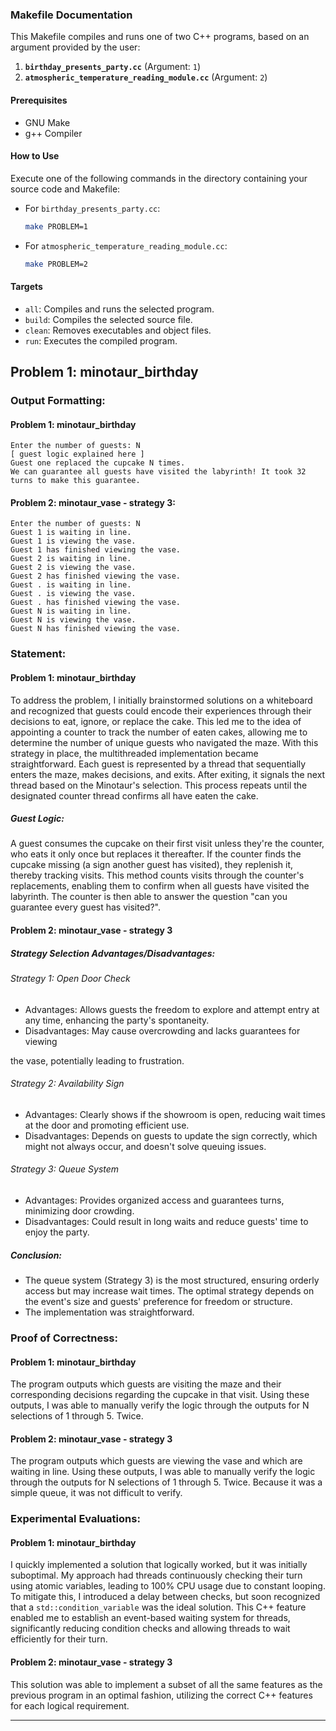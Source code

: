 ### Makefile Documentation

This Makefile compiles and runs one of two C++ programs, based on an argument provided by the user:

1. **`birthday_presents_party.cc`** (Argument: `1`)
2. **`atmospheric_temperature_reading_module.cc`** (Argument: `2`)

#### Prerequisites

- GNU Make
- g++ Compiler

#### How to Use

Execute one of the following commands in the directory containing your source code and Makefile:

- For `birthday_presents_party.cc`:
  ```sh
  make PROBLEM=1
  ```
- For `atmospheric_temperature_reading_module.cc`:
  ```sh
  make PROBLEM=2
  ```

#### Targets

- `all`: Compiles and runs the selected program.
- `build`: Compiles the selected source file.
- `clean`: Removes executables and object files.
- `run`: Executes the compiled program.

## Problem 1: minotaur_birthday

### Output Formatting:

#### Problem 1: minotaur_birthday

```
Enter the number of guests: N
[ guest logic explained here ]
Guest one replaced the cupcake N times.
We can guarantee all guests have visited the labyrinth! It took 32 turns to make this guarantee.
```

#### Problem 2: minotaur_vase - strategy 3:

```
Enter the number of guests: N
Guest 1 is waiting in line.
Guest 1 is viewing the vase.
Guest 1 has finished viewing the vase.
Guest 2 is waiting in line.
Guest 2 is viewing the vase.
Guest 2 has finished viewing the vase.
Guest . is waiting in line.
Guest . is viewing the vase.
Guest . has finished viewing the vase.
Guest N is waiting in line.
Guest N is viewing the vase.
Guest N has finished viewing the vase.
```

### Statement:

#### Problem 1: minotaur_birthday

To address the problem, I initially brainstormed solutions on a whiteboard and recognized that guests could encode their experiences through their decisions to eat, ignore, or replace the cake. This led me to the idea of appointing a counter to track the number of eaten cakes, allowing me to determine the number of unique guests who navigated the maze. With this strategy in place, the multithreaded implementation became straightforward. Each guest is represented by a thread that sequentially enters the maze, makes decisions, and exits. After exiting, it signals the next thread based on the Minotaur's selection. This process repeats until the designated counter thread confirms all have eaten the cake.

##### Guest Logic:

A guest consumes the cupcake on their first visit unless they're the counter, who eats it only once but replaces it thereafter. If the counter finds the cupcake missing (a sign another guest has visited), they replenish it, thereby tracking visits. This method counts visits through the counter's replacements, enabling them to confirm when all guests have visited the labyrinth. The counter is then able to answer the question "can you guarantee every guest has visited?".

#### Problem 2: minotaur_vase - strategy 3

##### Strategy Selection Advantages/Disadvantages:

###### Strategy 1: Open Door Check

- Advantages: Allows guests the freedom to explore and attempt entry at any time, enhancing the party's spontaneity.
- Disadvantages: May cause overcrowding and lacks guarantees for viewing

 the vase, potentially leading to frustration.

###### Strategy 2: Availability Sign

- Advantages: Clearly shows if the showroom is open, reducing wait times at the door and promoting efficient use.
- Disadvantages: Depends on guests to update the sign correctly, which might not always occur, and doesn't solve queuing issues.

###### Strategy 3: Queue System

- Advantages: Provides organized access and guarantees turns, minimizing door crowding.
- Disadvantages: Could result in long waits and reduce guests' time to enjoy the party.

##### Conclusion:

- The queue system (Strategy 3) is the most structured, ensuring orderly access but may increase wait times. The optimal strategy depends on the event's size and guests' preference for freedom or structure.
- The implementation was straightforward.

### Proof of Correctness:

#### Problem 1: minotaur_birthday

The program outputs which guests are visiting the maze and their corresponding decisions regarding the cupcake in that visit. Using these outputs, I was able to manually verify the logic through the outputs for N selections of 1 through 5. Twice.

#### Problem 2: minotaur_vase - strategy 3

The program outputs which guests are viewing the vase and which are waiting in line. Using these outputs, I was able to manually verify the logic through the outputs for N selections of 1 through 5. Twice. Because it was a simple queue, it was not difficult to verify.

### Experimental Evaluations:

#### Problem 1: minotaur_birthday

I quickly implemented a solution that logically worked, but it was initially suboptimal. My approach had threads continuously checking their turn using atomic variables, leading to 100% CPU usage due to constant looping. To mitigate this, I introduced a delay between checks, but soon recognized that a `std::condition_variable` was the ideal solution. This C++ feature enabled me to establish an event-based waiting system for threads, significantly reducing condition checks and allowing threads to wait efficiently for their turn.

#### Problem 2: minotaur_vase - strategy 3

This solution was able to implement a subset of all the same features as the previous program in an optimal fashion, utilizing the correct C++ features for each logical requirement.

---